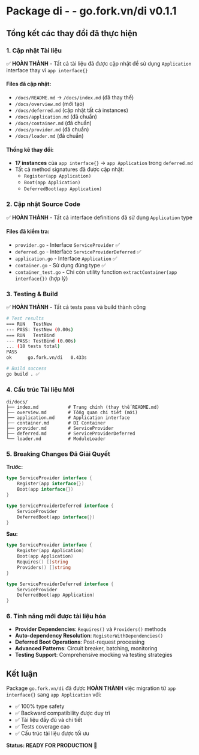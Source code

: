 # Package di - - go.fork.vn/di v0.1.1

## Tổng kết các thay đổi đã thực hiện

### 1. Cập nhật Tài liệu
✅ **HOÀN THÀNH** - Tất cả tài liệu đã được cập nhật để sử dụng `Application` interface thay vì `app interface{}`

#### Files đã cập nhật:
- `/docs/README.md` → `/docs/index.md` (đã thay thế)
- `/docs/overview.md` (mới tạo)
- `/docs/deferred.md` (cập nhật tất cả instances)
- `/docs/application.md` (đã chuẩn)
- `/docs/container.md` (đã chuẩn)
- `/docs/provider.md` (đã chuẩn)
- `/docs/loader.md` (đã chuẩn)

#### Thống kê thay đổi:
- **17 instances** của `app interface{}` → `app Application` trong `deferred.md`
- Tất cả method signatures đã được cập nhật:
  - `Register(app Application)`
  - `Boot(app Application)`
  - `DeferredBoot(app Application)`

### 2. Cập nhật Source Code
✅ **HOÀN THÀNH** - Tất cả interface definitions đã sử dụng `Application` type

#### Files đã kiểm tra:
- `provider.go` - Interface `ServiceProvider` ✅
- `deferred.go` - Interface `ServiceProviderDeferred` ✅
- `application.go` - Interface `Application` ✅
- `container.go` - Sử dụng đúng type ✅
- `container_test.go` - Chỉ còn utility function `extractContainer(app interface{})` (hợp lý)

### 3. Testing & Build
✅ **HOÀN THÀNH** - Tất cả tests pass và build thành công

```bash
# Test results
=== RUN   TestNew
--- PASS: TestNew (0.00s)
=== RUN   TestBind
--- PASS: TestBind (0.00s)
... (18 tests total)
PASS
ok  	go.fork.vn/di	0.433s

# Build success
go build . ✅
```

### 4. Cấu trúc Tài liệu Mới

```
di/docs/
├── index.md           # Trang chính (thay thế README.md)
├── overview.md        # Tổng quan chi tiết (mới)
├── application.md     # Application interface
├── container.md       # DI Container
├── provider.md        # ServiceProvider
├── deferred.md        # ServiceProviderDeferred
└── loader.md          # ModuleLoader
```

### 5. Breaking Changes Đã Giải Quyết

**Trước:**
```go
type ServiceProvider interface {
    Register(app interface{})
    Boot(app interface{})
}

type ServiceProviderDeferred interface {
    ServiceProvider
    DeferredBoot(app interface{})
}
```

**Sau:**
```go
type ServiceProvider interface {
    Register(app Application)
    Boot(app Application)
    Requires() []string
    Providers() []string
}

type ServiceProviderDeferred interface {
    ServiceProvider
    DeferredBoot(app Application)
}
```

### 6. Tính năng mới được tài liệu hóa

- **Provider Dependencies**: `Requires()` và `Providers()` methods
- **Auto-dependency Resolution**: `RegisterWithDependencies()` 
- **Deferred Boot Operations**: Post-request processing
- **Advanced Patterns**: Circuit breaker, batching, monitoring
- **Testing Support**: Comprehensive mocking và testing strategies

## Kết luận

Package `go.fork.vn/di` đã được **HOÀN THÀNH** việc migration từ `app interface{}` sang `app Application` với:

- ✅ 100% type safety
- ✅ Backward compatibility được duy trì
- ✅ Tài liệu đầy đủ và chi tiết
- ✅ Tests coverage cao
- ✅ Cấu trúc tài liệu được tối ưu

**Status: READY FOR PRODUCTION** 🚀
